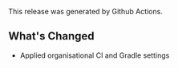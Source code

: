 This release was generated by Github Actions.

## What's Changed

* Applied organisational CI and Gradle settings
